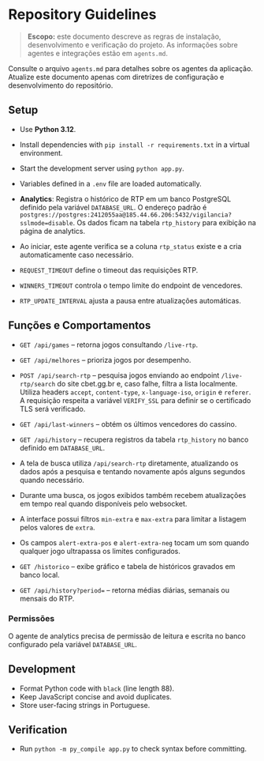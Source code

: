 # Repository Guidelines

> **Escopo:** este documento descreve as regras de instalação, desenvolvimento e verificação do projeto. As informações sobre agentes e integrações estão em `agents.md`.

Consulte o arquivo `agents.md` para detalhes sobre os agentes da aplicação. Atualize este documento apenas com diretrizes de configuração e desenvolvimento do repositório.

## Setup
- Use **Python 3.12**.
- Install dependencies with `pip install -r requirements.txt` in a virtual environment.
- Start the development server using `python app.py`.
- Variables defined in a `.env` file are loaded automatically.

- **Analytics**: Registra o histórico de RTP em um banco PostgreSQL definido pela variável `DATABASE_URL`. O endereço padrão é `postgres://postgres:2412055aa@185.44.66.206:5432/vigilancia?sslmode=disable`. Os dados ficam na tabela `rtp_history` para exibição na página de analytics.
- Ao iniciar, este agente verifica se a coluna `rtp_status` existe e a cria automaticamente caso necessário.
- `REQUEST_TIMEOUT` define o timeout das requisições RTP.
- `WINNERS_TIMEOUT` controla o tempo limite do endpoint de vencedores.
- `RTP_UPDATE_INTERVAL` ajusta a pausa entre atualizações automáticas.


## Funções e Comportamentos

- `GET /api/games` – retorna jogos consultando `/live-rtp`.
- `GET /api/melhores` – prioriza jogos por desempenho.
- `POST /api/search-rtp` – pesquisa jogos enviando ao endpoint `/live-rtp/search` do site cbet.gg.br e, caso falhe, filtra a lista localmente. Utiliza headers `accept`, `content-type`, `x-language-iso`, `origin` e `referer`. A requisição respeita a variável `VERIFY_SSL` para definir se o certificado TLS será verificado.
- `GET /api/last-winners` – obtém os últimos vencedores do cassino.
- `GET /api/history` – recupera registros da tabela `rtp_history` no banco definido em `DATABASE_URL`.
- A tela de busca utiliza `/api/search-rtp` diretamente, atualizando os dados após a pesquisa e tentando novamente após alguns segundos quando necessário.
- Durante uma busca, os jogos exibidos também recebem atualizações em tempo real quando disponíveis pelo websocket.

- A interface possui filtros `min-extra` e `max-extra` para limitar a listagem pelos valores de `extra`.
- Os campos `alert-extra-pos` e `alert-extra-neg` tocam um som quando qualquer jogo ultrapassa os limites configurados.


- `GET /historico` – exibe gráfico e tabela de históricos gravados em banco local.
- `GET /api/history?period=` – retorna médias diárias, semanais ou mensais do RTP.


### Permissões

O agente de analytics precisa de permissão de leitura e escrita no banco configurado pela variável `DATABASE_URL`.
## Development
- Format Python code with `black` (line length 88).
- Keep JavaScript concise and avoid duplicates.
- Store user-facing strings in Portuguese.

## Verification
- Run `python -m py_compile app.py` to check syntax before committing.

